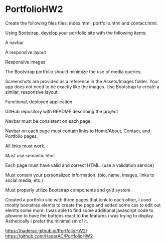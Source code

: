 # PortfolioHW2
Create the following files files: index.html, portfolio.html and contact.html.

Using Bootstrap, develop your portfolio site with the following items:

A navbar

A responsive layout

Responsive images

The Bootstrap portfolio should minimize the use of media queries.

Screenshots are provided as a reference in the Assets/Images folder. Your app does not need to be exactly like the images. Use Bootstrap to create a similar, responsive layout.

Functional, deployed application

GitHub repository with README describing the project

Navbar must be consistent on each page.

Navbar on each page must contain links to Home/About, Contact, and Portfolio pages.

All links must work.

Must use semantic html.

Each page must have valid and correct HTML. (use a validation service)

Must contain your personalized information. (bio, name, images, links to social media, etc.)

Must properly utilize Bootstrap components and grid system.

Created a portfolio site with three pages that lonk to each other, I used mostly bootstrap elemts to create the page and added some css to edit out elemts some more. I was able to find some additional javascript code to allowme to have the buttons react to the features i was trying to display. Asthetically i prefer the minimalism of it. 

https://haderac.github.io/PortfolioHW2/
https://github.com/HaderAC/PortfolioHW2